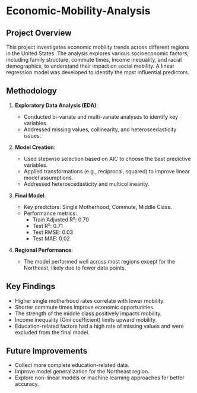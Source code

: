 # Economic-Mobility-Analysis

## Project Overview

This project investigates economic mobility trends across different regions in the United States. The analysis explores various socioeconomic factors, including family structure, commute times, income inequality, and racial demographics, to understand their impact on social mobility. A linear regression model was developed to identify the most influential predictors.

## Methodology

1. **Exploratory Data Analysis (EDA)**:
   - Conducted bi-variate and multi-variate analyses to identify key variables.
   - Addressed missing values, collinearity, and heteroscedasticity issues.

2. **Model Creation**:
   - Used stepwise selection based on AIC to choose the best predictive variables.
   - Applied transformations (e.g., reciprocal, squared) to improve linear model assumptions.
   - Addressed heteroscedasticity and multicollinearity.

3. **Final Model**:
   - Key predictors: Single Motherhood, Commute, Middle Class.
   - Performance metrics:
     - Train Adjusted R²: 0.70
     - Test R²: 0.71
     - Test RMSE: 0.03
     - Test MAE: 0.02

4. **Regional Performance**:
   - The model performed well across most regions except for the Northeast, likely due to fewer data points.

## Key Findings

- Higher single motherhood rates correlate with lower mobility.
- Shorter commute times improve economic opportunities.
- The strength of the middle class positively impacts mobility.
- Income inequality (Gini coefficient) limits upward mobility.
- Education-related factors had a high rate of missing values and were excluded from the final model.

## Future Improvements

- Collect more complete education-related data.
- Improve model generalization for the Northeast region.
- Explore non-linear models or machine learning approaches for better accuracy.
